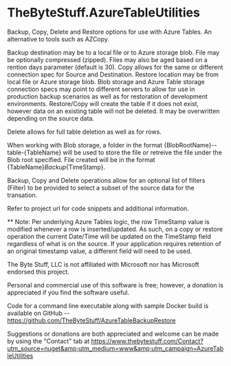 # TheByteStuff.AzureTableUtilities

Backup, Copy, Delete and Restore options for use with Azure Tables.  An alternative to tools such as AZCopy.


Backup destination may be to a local file or to Azure storage blob.  File may be optionally compressed (zipped).  Files may also be aged based on a rention days parameter (default is 30).
Copy allows for the same or different connection spec for Source and Destination.
Restore location may be from local file or Azure storage blob.
Blob storage and Azure Table storage connection specs may point to different servers to allow for use in production backup scenarios as well as for restoration of development environments.
Restore/Copy will create the table if it does not exist, however data on an existing table will not be deleted. It may be overwritten depending on the source data.

Delete allows for full table deletion as well as for rows.

When working with Blob storage, a folder in the format {BlobRootName}--table-{TableName} will be used to store the file or retreive the file under the Blob root specified.
File created will be in the format {TableName}_Backup_{TimeStamp}.

Backup, Copy and Delete operations allow for an optional list of filters (Filter) to be provided to select a subset of the source data for the transation.

Refer to project url for code snippets and additional information.


** Note: Per underlying Azure Tables logic, the row TimeStamp value is modified whenever a row is inserted/updated.  As such, on a copy or restore operation the current Date/Time will be updated on the TimeStamp field regardless of what is on the source.
If your application requires retention of an original timestamp value, a different field will need to be used.


The Byte Stuff, LLC is not affiliated with Microsoft nor has Microsoft endorsed this project.

Personal and commercial use of this software is free; however, a donation is appreciated if you find the software useful.

Code for a command line executable along with sample Docker build is available on GitHub -- https://github.com/TheByteStuff/AzureTableBackupRestore

Suggestions or donations are both appreciated and welcome can be made by using the "Contact" tab at https://www.thebytestuff.com/Contact?utm_source=nuget&amp;utm_medium=www&amp;utm_campaign=AzureTableUtilities
